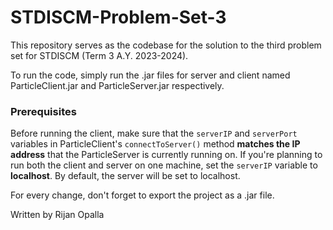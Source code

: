 # STDISCM-Problem-Set-3
 This repository serves as the codebase for the solution to the third problem set for STDISCM (Term 3 A.Y. 2023-2024).

 To run the code, simply run the .jar files for server and client named ParticleClient.jar and ParticleServer.jar respectively.

 ### Prerequisites
 Before running the client, make sure that the `serverIP` and `serverPort` variables in ParticleClient's `connectToServer()` method **matches the IP address** that the ParticleServer is currently running on. If you're planning to run both the client and server on one machine, set the `serverIP` variable to **localhost**. By default, the server will be set to localhost.

 For every change, don't forget to export the project as a .jar file.


 Written by Rijan Opalla